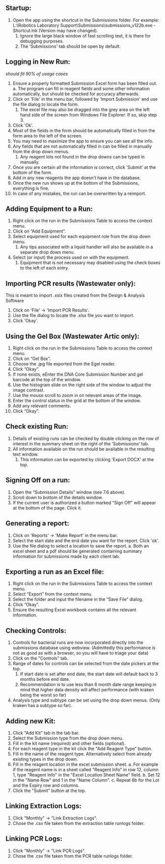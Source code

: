 ## Startup:
1. Open the app using the shortcut in the Submissions folder. For example: L:\\Robotics Laboratory Support\\Submissions\\submissions_v122b.exe - Shortcut.lnk (Version may have changed).
   1. Ignore the large black window of fast scrolling text, it is there for debugging purposes.
   2. The 'Submissions' tab should be open by default.

## Logging in New Run:
*should fit 90% of usage cases*

1. Ensure a properly formatted Submission Excel form has been filled out. 
    a. The program can fill in reagent fields and some other information automatically, but should be checked for accuracy afterwards.
2. Click on 'File' in the menu bar, followed by 'Import Submission' and use the file dialog to locate the form.
   1.  The excel file may also be dragged into the grey area on the left hand side of the screen from Windows File Explorer. If so, skip step 3. 
3. Click 'Ok'.
4. Most of the fields in the form should be automatically filled in from the form area to the left of the screen.
5. You may need to maximize the app to ensure you can see all the info.
6. Any fields that are not automatically filled in can be filled in manually from the drop down menus.
	1. Any reagent lots not found in the drop downs can be typed in manually.
7. Once you are certain all the information is correct, click 'Submit' at the bottom of the form.
8. Add in any new reagents the app doesn't have in the database.
9. Once the new run shows up at the bottom of the Submissions, everything is fine.
10. In case of any mistakes, the run can be overwritten by a reimport.

## Adding Equipment to a Run:

1. Right click on the run in the Submissions Table to access the context menu.
2. Click on “Add Equipment”.
3. Select equipment used for each equipment role from the drop down menu.
   1. Any tips associated with a liquid handler will also be available in a separate drop down menu.
5. Select (or input) the process used on with the equipment.
   1. Equipment that is not necessary may disabled using the check boxes to the left of each entry.

## Importing PCR results (Wastewater only):

This is meant to import .xslx files created from the Design & Analysis Software

1. Click on 'File' -> 'Import PCR Results'.
2. Use the file dialog to locate the .xlsx file you want to import.
3. Click 'Okay'.

## Using the Gel Box (Wastewater Artic only):

1. Right click on the run in the Submissions Table to access the context menu.
2. Click on “Gel Box”.
3.	Choose the .jpg file exported from the Egel reader.
4.	Click “Okay”.
5.	If none exists, eEnter the DNA Core Submission Number and gel barcode at the top of the window.
6.	Use the histogram slide on the right side of the window to adjust the image contrast.
7.	Use the mouse scroll to zoom in on relevant areas of the image.
8.	Enter the control status in the grid at the bottom of the window.
9.	Add any relevant comments.
10.	Click “Okay”.

## Check existing Run:

1. Details of existing runs can be checked by double clicking on the row of interest in the summary sheet on the right of the 'Submissions' tab.
2. All information available on the run should be available in the resulting text window. 
   1. This information can be exported by clicking 'Export DOCX' at the top.

## Signing Off on a run:

1.	Open the “Submission Details” window (see 7.6 above).
2.	Scroll down to bottom of the details window.
3.	If the current user is authorized a button marked “Sign Off” will appear at the bottom of the page. Click it.

## Generating a report:

1. Click on 'Reports' -> 'Make Report' in the menu bar.
2. Select the start date and the end date you want for the report. Click 'ok'.
3. Use the file dialog to select a location to save the report.
	a. Both an excel sheet and a pdf should be generated containing summary information for submissions made by each client lab.

## Exporting a run as an Excel file:

1.	Right click on the run in the Submissions Table to access the context menu.
2.	Select “Export” from the context menu.
3.	Select the folder and input the filename in the “Save File” dialog.
4.	Click “Okay”.
5.	Ensure the resulting Excel workbook contains all the relevant information.

	
## Checking Controls:

1. Controls for bacterial runs are now incorporated directly into the submissions database using webview. (Admittedly this performance is not as good as with a browser, so you will have to triage your data)
2. Click on the "Controls" tab.
3. Range of dates for controls can be selected from the date pickers at the top.
	1. If start date is set after end date, the start date will default back to 3 months before end date.
	2. Recommendation is to use less than 6 month date range keeping in mind that higher data density will affect performance (with kraken being the worst so far)
4. Analysis type and subtype can be set using the drop down menus. (Only kraken has a subtype so far).

## Adding new Kit:

1. Click "Add Kit" tab in the tab bar.
2. Select the Submission type from the drop down menu.
3. Fill in the kit name (required) and other fields (optional).
4. For each reagent type in the kit click the "Add Reagent Type" button.
5. Fill in the name of the reagent type. Alternatively select from already existing types in the drop down.
6. Fill in the reagent location in the excel submission sheet.
	a. For example if the reagent name is in a sheet called "Reagent Info" in row 12, column 1, type "Reagent Info" in the "Excel Location Sheet Name" field. 
	b. Set 12 in the "Name Row" and 1 in the "Name Column".
	c. Repeat 6b for the Lot and the Expiry row and columns.
7. Click the "Submit" button at the top.

## Linking Extraction Logs:

1. Click "Monthly" -> "Link Extraction Logs".
2. Chose the .csv file taken from the extraction table runlogs folder.

## Linking PCR Logs:
1. Click "Monthly" -> "Link PCR Logs".
2. Chose the .csv file taken from the PCR table runlogs folder.

